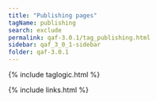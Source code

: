 ```yaml
---
title: "Publishing pages"
tagName: publishing
search: exclude
permalink: qaf-3.0.1/tag_publishing.html
sidebar: qaf_3_0_1-sidebar
folder: qaf-3.0.1
---
```

{% include taglogic.html %}

{% include links.html %}
